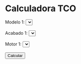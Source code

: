 
<!DOCTYPE html>
<html lang="en">
<head>
    <meta charset="UTF-8">
    <meta name="viewport" content="width=device-width, initial-scale=1.0">
    <title>Calculadora TCO</title>
    <style>
        .hidden { display: none; }
    </style>
</head>
<body>
    <div id="pagina1">
        <h1>Calculadora TCO</h1>
        <form id="tcoForm">
            <label for="modelo1">Modelo 1:</label>
            <select id="modelo1" name="modelo1"></select><br><br>
            <label for="acabado1">Acabado 1:</label>
            <select id="acabado1" name="acabado1"></select><br><br>
            <label for="motor1">Motor 1:</label>
            <select id="motor1" name="motor1"></select><br><br>
            <button type="button" onclick="calcular()">Calcular</button>
        </form>
    </div>
    <div id="pagina2" class="hidden">
        <h1>Resultados</h1>
        <p id="resultados"></p>
        <button type="button" onclick="volver()">Volver</button>
    </div>
    <script>
        document.addEventListener('DOMContentLoaded', function() {
            fetch('BBDD_Audi_TCO.json')
                .then(response => response.json())
                .then(data => {
                    const modelos = [...new Set(data.map(item => item.Modelo))];
                    const acabados = [...new Set(data.map(item => item.Acabado))];
                    const motores = [...new Set(data.map(item => item.Motor))];

                    const modelo1Select = document.getElementById('modelo1');
                    const acabado1Select = document.getElementById('acabado1');
                    const motor1Select = document.getElementById('motor1');

                    modelos.forEach(modelo => {
                        const option = document.createElement('option');
                        option.value = modelo;
                        option.text = modelo;
                        modelo1Select.add(option);
                    });

                    acabados.forEach(acabado => {
                        const option = document.createElement('option');
                        option.value = acabado;
                        option.text = acabado;
                        acabado1Select.add(option);
                    });

                    motores.forEach(motor => {
                        const option = document.createElement('option');
                        option.value = motor;
                        option.text = motor;
                        motor1Select.add(option);
                    });
                });

            document.getElementById('pagina2').classList.add('hidden');
        });

        function calcular() {
            document.getElementById('pagina1').classList.add('hidden');
            document.getElementById('pagina2').classList.remove('hidden');
            document.getElementById('resultados').innerText = 'Resultados calculados...';
        }

        function volver() {
            document.getElementById('pagina2').classList.add('hidden');
            document.getElementById('pagina1').classList.remove('hidden');
        }
    </script>
</body>
</html>

